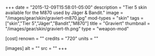 +++
date = "2015-12-09T15:58:01-05:00"
description = "Tier 5 skin available for the M870 used by Jäger & Bandit."
image = "/images/gear/skin/graviert-m870.jpg"
mod-types = "skin"
tags = ["skin","Tier 5","Jäger","Bandit","M870"]
title = "Graviert"
thumbnail = "/images/gear/skin/graviert-th.png"
type = "weapon-mod"

[cost]
  renown = ""
  credits = "720"
  units = ""

[images]
  alt = ""
  src = ""
+++
